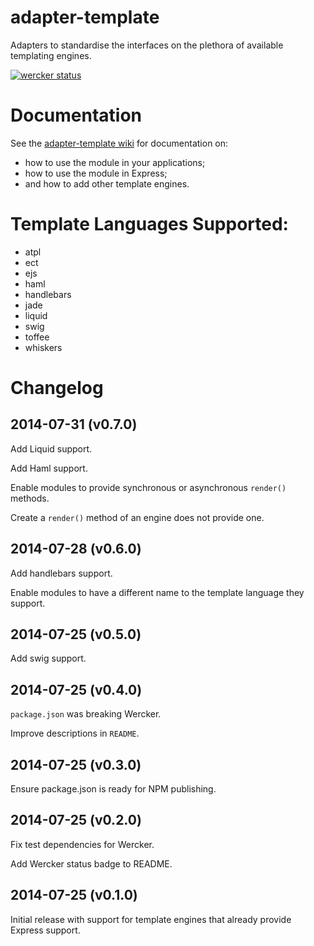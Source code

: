 adapter-template
================

Adapters to standardise the interfaces on the plethora of available templating engines.

[![wercker status](https://app.wercker.com/status/b56d4ba83550c79c90a82f510dc523df/m/master "wercker status")](https://app.wercker.com/project/bykey/b56d4ba83550c79c90a82f510dc523df)

# Documentation

See the [adapter-template wiki](https://github.com/stakk/adapter-template/wiki) for documentation on:

* how to use the module in your applications;
* how to use the module in Express;
* and how to add other template engines.

# Template Languages Supported:

* atpl
* ect
* ejs
* haml
* handlebars
* jade
* liquid
* swig
* toffee
* whiskers

# Changelog

## 2014-07-31 (v0.7.0)
Add Liquid support.

Add Haml support.

Enable modules to provide synchronous or asynchronous `render()` methods.

Create a `render()` method of an engine does not provide one.

## 2014-07-28 (v0.6.0)
Add handlebars support.

Enable modules to have a different name to the template language they support.

## 2014-07-25 (v0.5.0)
Add swig support.

## 2014-07-25 (v0.4.0)
`package.json` was breaking Wercker.

Improve descriptions in `README`.

## 2014-07-25 (v0.3.0)
Ensure package.json is ready for NPM publishing.

## 2014-07-25 (v0.2.0)
Fix test dependencies for Wercker.

Add Wercker status badge to README.

## 2014-07-25 (v0.1.0)
Initial release with support for template engines that already provide Express support.
